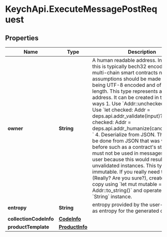 # KeychApi.ExecuteMessagePostRequest

## Properties

Name | Type | Description | Notes
------------ | ------------- | ------------- | -------------
**owner** | **String** | A human readable address.  In Cosmos, this is typically bech32 encoded. But for multi-chain smart contracts no assumptions should be made other than being UTF-8 encoded and of reasonable length.  This type represents a validated address. It can be created in the following ways 1. Use &#x60;Addr::unchecked(input)&#x60; 2. Use &#x60;let checked: Addr &#x3D; deps.api.addr_validate(input)?&#x60; 3. Use &#x60;let checked: Addr &#x3D; deps.api.addr_humanize(canonical_addr)?&#x60; 4. Deserialize from JSON. This must only be done from JSON that was validated before such as a contract&#39;s state. &#x60;Addr&#x60; must not be used in messages sent by the user because this would result in unvalidated instances.  This type is immutable. If you really need to mutate it (Really? Are you sure?), create a mutable copy using &#x60;let mut mutable &#x3D; Addr::to_string()&#x60; and operate on that &#x60;String&#x60; instance. | [optional] 
**entropy** | **String** | entropy provided by the user- wil be used as entropy for the generated collections | [optional] 
**collectionCodeInfo** | [**CodeInfo**](CodeInfo.md) |  | 
**productTemplate** | [**ProductInfo**](ProductInfo.md) |  | 



